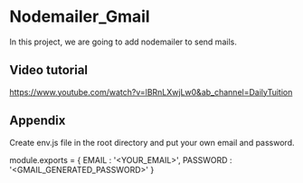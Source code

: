 # Nodemailer_Gmail
In this project, we are going to add nodemailer to send mails.

## Video tutorial
https://www.youtube.com/watch?v=lBRnLXwjLw0&ab_channel=DailyTuition

## Appendix
Create env.js file in the root directory and put your own email and password.

module.exports = {
    EMAIL : '<YOUR_EMAIL>',
    PASSWORD : '<GMAIL_GENERATED_PASSWORD>'
}

